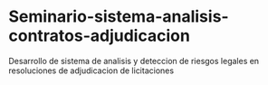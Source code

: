 # Seminario-sistema-analisis-contratos-adjudicacion
 Desarrollo de sistema de analisis y deteccion de riesgos legales en resoluciones de adjudicacion de licitaciones
